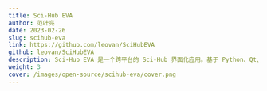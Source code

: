 ```yaml
---
title: Sci-Hub EVA
author: 范叶亮
date: 2023-02-26
slug: scihub-eva
link: https://github.com/leovan/SciHubEVA
github: leovan/SciHubEVA
description: Sci-Hub EVA 是一个跨平台的 Sci-Hub 界面化应用。基于 Python、Qt、Qt Quick、PySide6 等技术开发，提供多种搜索方式，支持批量下载。
weight: 3
cover: /images/open-source/scihub-eva/cover.png
---
```

